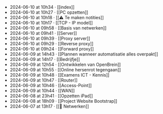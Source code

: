 - 2024-06-10 at 10h34 · [[index]]
- 2024-06-10 at 10h27 · [[PC opzetten]]
- 2024-06-10 at 10h18 · [[⚠️ Te maken notities]]
- 2024-06-10 at 10h17 · [[TCP - IP model]]
- 2024-06-10 at 09h58 · [[Basis van netwerken]]
- 2024-06-10 at 09h41 · [[Server]]
- 2024-06-10 at 09h39 · [[Proxy server]]
- 2024-06-10 at 09h29 · [[Reverse proxy]]
- 2024-06-10 at 09h24 · [[Forward proxy]]
- 2024-06-09 at 14h43 · [[Plannen wanneer automatisatie alles overpakt]]
- 2024-06-09 at 14h17 · [[Bedrijfje]]
- 2024-06-09 at 12h54 · [[Ontwikkelen van OpenBrein]]
- 2024-06-09 at 10h55 · [[Online hersenrot tegengaan]]
- 2024-06-09 at 10h48 · [[Examens ICT - Kennis]]
- 2024-06-09 at 10h47 · [[Router]]
- 2024-06-09 at 10h46 · [[Access-Point]]
- 2024-06-09 at 10h44 · [[WAN]]
- 2024-06-08 at 23h41 · [[Opzetten iPad]]
- 2024-06-08 at 18h09 · [[Project Website Bootstrap]]
- 2024-06-07 at 13h17 · [[🛜 Netwerken]]
